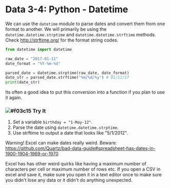 # Data 3-4: Python - Datetime

We can use the `datetime` module to parse dates and convert them from one format to another. We will primarily be using the `datetime.datetime.strptime` and `datetime.datetime.strftime` methods. Check http://strftime.org/ for the format string codes.

```python
from datetime import datetime

raw_date = "2017-01-11"
date_format = "%Y-%m-%d"

parsed_date = datetime.strptime(raw_date, date_format)
date_str = parsed_date.strftime("%m/%d/%y") # 01/11/17
print(date_str)

```

Its often a good idea to put this conversion into a function if you plan to use it again.

### ![#f03c15](https://placehold.it/15/f03c15/000000?text=+) Try It

1. Set a variable `birthday = "1-May-12"`.
2. Parse the date using `datetime.datetime.strptime`.
3. Use strftime to output a date that looks like "5/1/2012".

<!--

Answer:

from datetime import datetime
birthday = "1-May-12"
datetime.strptime(birthday, "%d-%b-%y").strftime("%-m/%-d/%Y")

-->

Warning! Excel can make dates really weird. Beware: https://github.com/Quartz/bad-data-guide#spreadsheet-has-dates-in-1900-1904-1969-or-1970

Excel has has other weird quirks like having a maximum number of characters per cell or maximum number of rows etc. If you open a CSV in excel and save it, make sure you open it in a text editor once to make sure you didn't lose any data or it didn't do anything unexpected.
